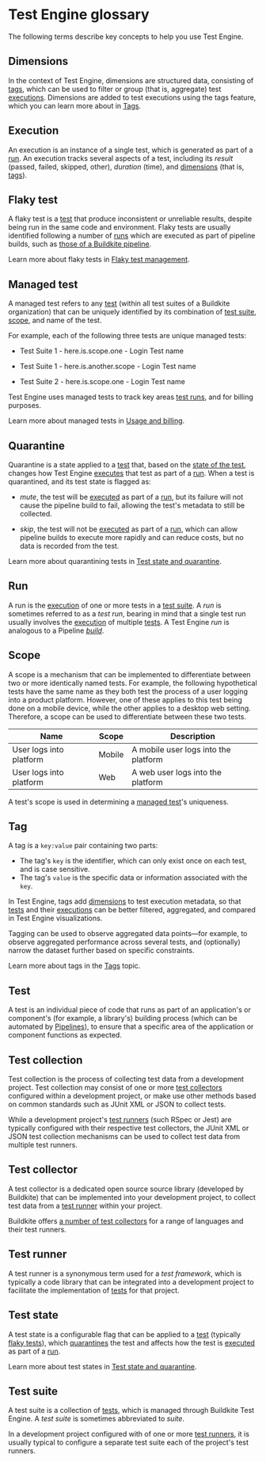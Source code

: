 # Test Engine glossary

The following terms describe key concepts to help you use Test Engine.

## Dimensions

In the context of Test Engine, dimensions are structured data, consisting of [tags](#tag), which can be used to filter or group (that is, aggregate) test [executions](#execution). Dimensions are added to test executions using the tags feature, which you can learn more about in [Tags](/docs/test-engine/tags).

## Execution

An execution is an instance of a single test, which is generated as part of a [run](#run). An execution tracks several aspects of a test, including its _result_ (passed, failed, skipped, other), _duration_ (time), and [dimensions](#dimensions) (that is, [tags](#tag)).

## Flaky test

A flaky test is a [test](#test) that produce inconsistent or unreliable results, despite being run in the same code and environment. Flaky tests are usually identified following a number of [runs](#run) which are executed as part of pipeline builds, such as [those of a Buildkite pipeline](/docs/pipelines/glossary#build).

Learn more about flaky tests in [Flaky test management](/docs/test-engine/flaky-test-management).

## Managed test

A managed test refers to any [test](#test) (within all test suites of a Buildkite organization) that can be uniquely identified by its combination of [test suite](#test-suite), [scope](#scope), and name of the test.

For example, each of the following three tests are unique managed tests:

- Test Suite 1 - here.is.scope.one - Login Test name

- Test Suite 1 - here.is.another.scope - Login Test name

- Test Suite 2 - here.is.scope.one - Login Test name

Test Engine uses managed tests to track key areas [test runs](#run), and for billing purposes.

Learn more about managed tests in [Usage and billing](/docs/test-engine/usage-and-billing).

## Quarantine

Quarantine is a state applied to a [test](#test) that, based on the [state of the test](#test-state), changes how Test Engine [executes](#execution) that test as part of a [run](#run). When a test is quarantined, and its test state is flagged as:

- _mute_, the test will be [executed](#execution) as part of a [run](#run), but its failure will not cause the pipeline build to fail, allowing the test's metadata to still be collected.

- _skip_, the test will not be [executed](#execution) as part of a [run](#run), which can allow pipeline builds to execute more rapidly and can reduce costs, but no data is recorded from the test.

Learn more about quarantining tests in [Test state and quarantine](/docs/test-engine/test-state-and-quarantine).

## Run

A run is the [execution](#execution) of one or more tests in a [test suite](#test-suite). A _run_ is sometimes referred to as a _test run_, bearing in mind that a single test run usually involves the [execution](#execution) of multiple [tests](#test). A Test Engine _run_ is analogous to a Pipeline [_build_](/docs/pipelines/glossary#build).

## Scope

A scope is a mechanism that can be implemented to differentiate between two or more identically named tests. For example, the following hypothetical tests have the same name as they both test the process of a user logging into a product platform. However, one of these applies to this test being done on a mobile device, while the other applies to a desktop web setting. Therefore, a scope can be used to differentiate between these two tests.

| Name | Scope | Description |
| ----- | ---- | ----------- |
| User logs into platform | Mobile | A mobile user logs into the platform |
| User logs into platform | Web | A web user logs into the platform |

A test's scope is used in determining a [managed test](#managed-test)'s uniqueness.

## Tag

A tag is a `key:value` pair containing two parts:

- The tag's `key` is the identifier, which can only exist once on each test, and is case sensitive.
- The tag's `value` is the specific data or information associated with the `key`.

In Test Engine, tags add [dimensions](#dimensions) to test execution metadata, so that [tests](#test) and their [executions](#execution) can be better filtered, aggregated, and compared in Test Engine visualizations.

Tagging can be used to observe aggregated data points—for example, to observe aggregated performance across several tests, and (optionally) narrow the dataset further based on specific constraints.

Learn more about tags in the [Tags](/docs/test-engine/tags) topic.

## Test

A test is an individual piece of code that runs as part of an application's or component's (for example, a library's) building process (which can be automated by [Pipelines](/docs/pipelines)), to ensure that a specific area of the application or component functions as expected.

## Test collection

Test collection is the process of collecting test data from a development project. Test collection may consist of one or more [test collectors](#test-collector) configured within a development project, or make use other methods based on common standards such as JUnit XML or JSON to collect tests.

While a development project's [test runners](#test-runner) (such RSpec or Jest) are typically configured with their respective test collectors, the JUnit XML or JSON test collection mechanisms can be used to collect test data from multiple test runners.

## Test collector

A test collector is a dedicated open source source library (developed by Buildkite) that can be implemented into your development project, to collect test data from a [test runner](#test-runner) within your project.

Buildkite offers [a number of test collectors](/docs/test-engine/test-collection) for a range of languages and their test runners.

## Test runner

A test runner is a synonymous term used for a _test framework_, which is typically a code library that can be integrated into a development project to facilitate the implementation of [tests](#test) for that project.

## Test state

A test state is a configurable flag that can be applied to a [test](#test) (typically [flaky tests](#flaky-test)), which [quarantines](#quarantine) the test and affects how the test is [executed](#execution) as part of a [run](#run).



Learn more about test states in [Test state and quarantine](/docs/test-engine/test-state-and-quarantine).

## Test suite

A test suite is a collection of [tests](#test), which is managed through Buildkite Test Engine. A _test suite_ is sometimes abbreviated to _suite_.

In a development project configured with of one or more [test runners](#test-runner), it is usually typical to configure a separate test suite each of the project's test runners.
